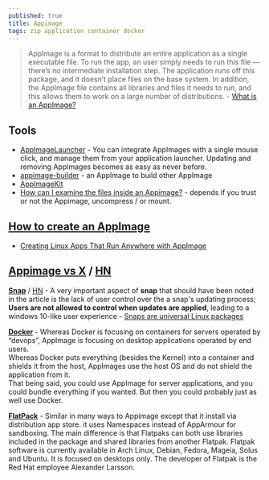 ```yaml
---
published: true
title: Appimage
tags: zip application container docker
---
```

> AppImage is a format to distribute an entire application as a single executable file. To run the app, an user simply needs to run this file — there’s no intermediate installation step. The application runs off this package, and it doesn’t place files on the base system. In addition, the AppImage file contains all libraries and files it needs to run, and this allows them to work on a large number of distributions. - [What is an AppImage?](https://www.booleanworld.com/creating-linux-apps-run-anywhere-appimage/)

## Tools
- [AppImageLauncher](https://github.com/TheAssassin/AppImageLauncher) - You can integrate AppImages with a single mouse click, and manage them from your application launcher. Updating and removing AppImages becomes as easy as never before.
- [appimage-builder](https://appimage-builder.readthedocs.io/en/latest/intro/install.html) - an AppImage to build other AppImage
- [AppImageKit](https://github.com/AppImage/AppImageKit)
- [How can I examine the files inside an Appimage?](https://askubuntu.com/a/1231605/523012) - depends if you trust or not the Appimage, uncompress / or mount.

## [How to create an AppImage](https://docs.appimage.org/packaging-guide/index.html#packaging-guide)

- [Creating Linux Apps That Run Anywhere with AppImage](https://www.booleanworld.com/creating-linux-apps-run-anywhere-appimage/)

## [Appimage vs X](https://github.com/AppImage/AppImageKit/wiki/Similar-projects#comparison) / [HN](https://news.ycombinator.com/item?id=18215176)

[**Snap**](https://forum.snapcraft.io/t/disabling-automatic-refresh-for-snap-from-store/707) / [HN](https://news.ycombinator.com/item?id=18216340) - A very important aspect of **snap** that should have been noted in the article is the lack of user control over the a snap's updating process; **Users are not allowed to control when updates are applied**, leading to a windows 10-like user experience - [Snaps are universal Linux packages](https://news.ycombinator.com/item?id=13557082)

[**Docker**](https://discourse.appimage.org/t/i-am-very-new-to-appimage-would-like-to-know-the-pros-and-cons-of-it-against-docker-images/336/2) - Whereas Docker is focusing on containers for servers operated by “devops”, AppImage is focusing on desktop applications operated by end users.  
Whereas Docker puts everything (besides the Kernel) into a container and shields it from the host, AppImages use the host OS and do not shield the application from it.  
That being said, you could use AppImage for server applications, and you could bundle everything if you wanted. But then you could probably just as well use Docker.

[**FlatPack**](https://askubuntu.com/questions/866511/what-are-the-differences-between-snaps-appimage-flatpak-and-others/1009061#1009061) - Similar in many ways to Appimage except that it install via distribution app store. it uses Namespaces instead of AppArmour for sandboxing. The main difference is that Flatpaks can both use libraries included in the package and shared libraries from another Flatpak. Flatpak software is currently available in Arch Linux, Debian, Fedora, Mageia, Solus and Ubuntu. It is focused on desktops only. The developer of Flatpak is the Red Hat employee Alexander Larsson.
